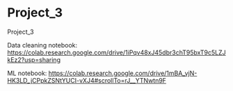 # Project_3
Project_3

Data cleaning notebook:
https://colab.research.google.com/drive/1iPqv48xJ45dbr3chT95bxT9c5LZJkEz2?usp=sharing


ML notebook:
https://colab.research.google.com/drive/1mBA_vjN-HK3LD_jCPpkZSNtYUCI-vXJ4#scrollTo=rJ__YTNwtn9F
